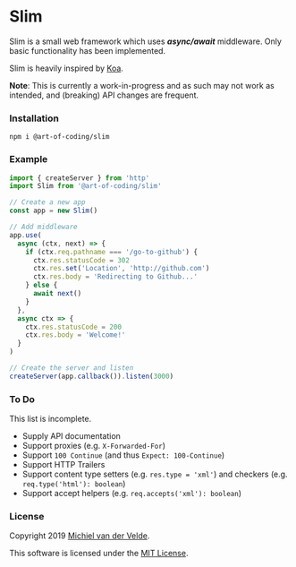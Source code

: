 # Slim

Slim is a small web framework which uses ***async/await*** middleware.
Only basic functionality has been implemented.

Slim is heavily inspired by [Koa](https://koajs.com/).

**Note**: This is currently a work-in-progress and as such may not work as intended,
and (breaking) API changes are frequent.

### Installation

```
npm i @art-of-coding/slim
```

### Example

```ts
import { createServer } from 'http'
import Slim from '@art-of-coding/slim'

// Create a new app
const app = new Slim()

// Add middleware
app.use(
  async (ctx, next) => {
    if (ctx.req.pathname === '/go-to-github') {
      ctx.res.statusCode = 302
      ctx.res.set('Location', 'http://github.com')
      ctx.res.body = 'Redirecting to Github...'
    } else {
      await next()
    }
  },
  async ctx => {
    ctx.res.statusCode = 200
    ctx.res.body = 'Welcome!'
  }
)

// Create the server and listen
createServer(app.callback()).listen(3000)
```

### To Do

This list is incomplete.

 * Supply API documentation
 * Support proxies (e.g. `X-Forwarded-For`)
 * Support `100 Continue` (and thus `Expect: 100-Continue`)
 * Support HTTP Trailers
 * Support content type setters (e.g. `res.type = 'xml'`) and checkers
   (e.g. `req.type('html'): boolean`)
 * Support accept helpers (e.g. `req.accepts('xml'): boolean`)

### License

Copyright 2019 [Michiel van der Velde](http://www.michielvdvelde.nl).

This software is licensed under the [MIT License](LICENSE).
